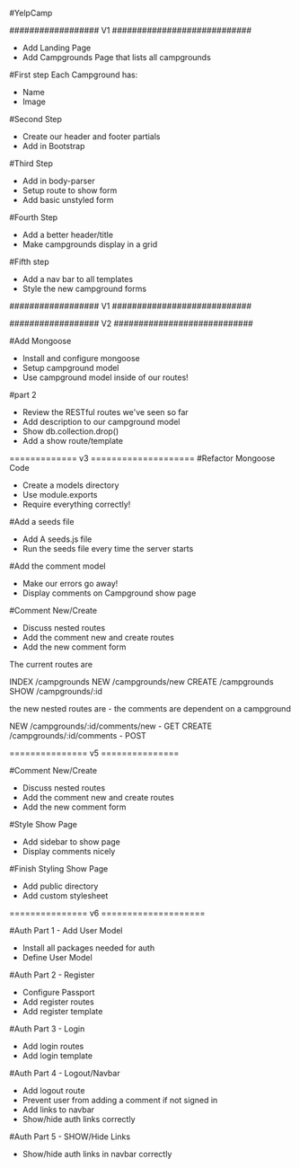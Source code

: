 #YelpCamp

################## V1 ############################

* Add Landing Page
* Add Campgrounds Page that lists all campgrounds

#First step 
Each Campground has:
  * Name
  * Image

#Second Step
* Create our header and footer partials
* Add in Bootstrap

#Third Step
* Add in body-parser
* Setup route to show form
* Add basic unstyled form

#Fourth Step
* Add a better header/title
* Make campgrounds display in a grid

#Fifth step
* Add a nav bar to all templates
* Style the new campground forms

################## V1 ############################

################## V2 ############################

#Add Mongoose
* Install and configure mongoose
* Setup campground model
* Use campground model inside of our routes!

#part 2
* Review the RESTful routes we've seen so far
* Add description to our campground model
* Show db.collection.drop()
* Add a show route/template

============= v3 ====================
#Refactor Mongoose Code
* Create a models directory
* Use module.exports
* Require everything correctly!

#Add a seeds file
* Add A seeds.js file
* Run the seeds file every time the server starts

#Add the comment model
* Make our errors go away!
* Display comments on Campground show page

#Comment New/Create
* Discuss nested routes
* Add the comment new and create routes
* Add the new comment form

The current routes are 

INDEX     /campgrounds
NEW       /campgrounds/new
CREATE    /campgrounds
SHOW      /campgrounds/:id

the new nested routes are - the comments are dependent on a campground

NEW     /campgrounds/:id/comments/new  - GET
CREATE  /campgrounds/:id/comments      - POST

=============== v5 ===============

#Comment New/Create
* Discuss nested routes
* Add the comment new and create routes
* Add the new comment form

#Style Show Page
* Add sidebar to show page
* Display comments nicely

#Finish Styling Show Page
* Add public directory
* Add custom stylesheet

=============== v6 ====================

#Auth Part 1 - Add User Model
* Install all packages needed for auth
* Define User Model

#Auth Part 2 - Register
* Configure Passport
* Add register routes
* Add register template

#Auth Part 3 - Login
* Add login routes
* Add login template

#Auth Part 4 - Logout/Navbar
* Add logout route
* Prevent user from adding a comment if not signed in
* Add links to navbar
* Show/hide auth links correctly

#Auth Part 5 - SHOW/Hide Links
* Show/hide auth links in navbar correctly